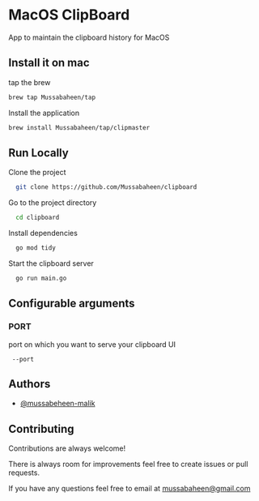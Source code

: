 
# MacOS ClipBoard

App to maintain the clipboard history for MacOS

## Install it on mac
tap the brew

```bash
brew tap Mussabaheen/tap
```
Install the application

```bash
brew install Mussabaheen/tap/clipmaster
```
    
## Run Locally

Clone the project

```bash
  git clone https://github.com/Mussabaheen/clipboard
```

Go to the project directory

```bash
  cd clipboard
```

Install dependencies

```bash
  go mod tidy
```

Start the clipboard server

```bash
  go run main.go
```

## Configurable arguments
### PORT
port on which you want to serve your clipboard UI
```
 --port
```

## Authors

- [@mussabeheen-malik](https://www.linkedin.com/in/mussabaheen-malik/)


## Contributing

Contributions are always welcome!

There is always room for improvements feel free to create issues or pull requests.

If you have any questions feel free to email at mussabaheen@gmail.com

